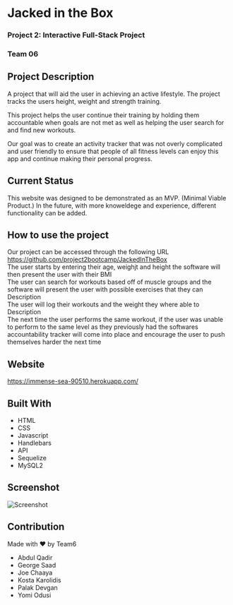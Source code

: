 #  Jacked in the Box
### Project 2: Interactive Full-Stack Project
### Team 06

## Project Description
A project that will aid the user in achieving an active lifestyle. The project tracks the users height, weight and strength training.  

This project helps the user continue their training by holding them accountable when goals are not met as well as helping the user search for and find new workouts.  

Our goal was to create an activity tracker that was not overly complicated and user friendly to ensure that people of all fitness levels can enjoy this app and continue making their personal progress.  

## Current Status
This website was designed to be demonstrated as an MVP. (Minimal Viable Product.) In the future, with more knoweldege and experience, different functionality can be added.

## How to use the project
Our project can be accessed through the following URL  
https://github.com/project2bootcamp/JackedInTheBox  
The user starts by entering their age, weighjt and height the software will then present the user with their BMI  
The user can search for workouts based off of muscle groups and the software will present the user with possible exercises that they can Description  
The user will log their workouts and the weight they where able to Description  
The next time the user performs the same workout, if the user was unable to perform to the same level as they previously had the softwares accountability tracker will come into place and encourage the user to push themselves harder the next time  

## Website
https://immense-sea-90510.herokuapp.com/

## Built With
* HTML
* CSS
* Javascript
* Handlebars
* API
* Sequelize
* MySQL2

## Screenshot
![Screenshot](https://github.com/project2bootcamp/JackedInTheBox/blob/develop/public/images/application.gif?raw=true)

## Contribution
Made with ❤️ by Team6
* Abdul Qadir
* George Saad
* Joe Chaaya
* Kosta Karolidis
* Palak Devgan
* Yomi Odusi






